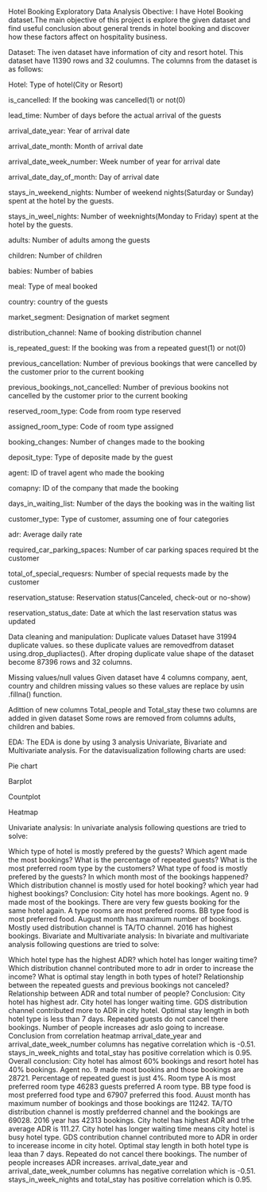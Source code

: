 Hotel Booking Exploratory Data Analysis
Obective:
I have Hotel Booking dataset.The main objective of this project is explore the given dataset and find useful conclusion about general trends in hotel booking and discover how these factors affect on hospitality business.

Dataset:
The iven dataset have information of city and resort hotel. This dataset have 11390 rows and 32 coulumns. The columns from the dataset is as follows:

Hotel: Type of hotel(City or Resort)

is_cancelled: If the booking was cancelled(1) or not(0)

lead_time: Number of days before the actual arrival of the guests

arrival_date_year: Year of arrival date

arrival_date_month: Month of arrival date

arrival_date_week_number: Week number of year for arrival date

arrival_date_day_of_month: Day of arrival date

stays_in_weekend_nights: Number of weekend nights(Saturday or Sunday) spent at the hotel by the guests.

stays_in_weel_nights: Number of weeknights(Monday to Friday) spent at the hotel by the guests.

adults: Number of adults among the guests

children: Number of children

babies: Number of babies

meal: Type of meal booked

country: country of the guests

market_segment: Designation of market segment

distribution_channel: Name of booking distribution channel

is_repeated_guest: If the booking was from a repeated guest(1) or not(0)

previous_cancellation: Number of previous bookings that were cancelled by the customer prior to the current booking

previous_bookings_not_cancelled: Number of previous bookins not cancelled by the customer prior to the current booking

reserved_room_type: Code from room type reserved

assigned_room_type: Code of room type assigned

booking_changes: Number of changes made to the booking

deposit_type: Type of deposite made by the guest

agent: ID of travel agent who made the booking

comapny: ID of the company that made the booking

days_in_waiting_list: Number of the days the booking was in the waiting list

customer_type: Type of customer, assuming one of four categories

adr: Average daily rate

required_car_parking_spaces: Number of car parking spaces required bt the customer

total_of_special_requesrs: Number of special requests made by the customer

reservation_statuse: Reservation status(Canceled, check-out or no-show)

reservation_status_date: Date at which the last reservation status was updated

Data cleaning and manipulation:
Duplicate values
Dataset have 31994 duplicate values. so these duplicate values are removedfrom dataset using.drop_dupliactes(). After droping duplicate value shape of the dataset become 87396 rows and 32 columns.

Missing values/null values
Given dataset have 4 columns company, aent, country and children missing values so these values are replace by usin .fillna() function.

Adittion of new columns
Total_people and Total_stay these two columns are added in given dataset Some rows are removed from columns adults, children and babies.

EDA:
The EDA is done by using 3 analysis Univariate, Bivariate and Multivariate analysis. For the datavisualization following charts are used:

Pie chart

Barplot

Countplot

Heatmap

Univariate analysis:
In univariate analysis following questions are tried to solve:

Which type of hotel is mostly prefered by the guests?
Which agent made the most bookings?
What is the percentage of repeated guests?
What is the most preferred room type by the customers?
What type of food is mostly prefered by the guests?
In which month most of the bookings happened?
Which distribution channel is mostly used for hotel booking?
which year had highest bookings?
Conclusion:
City hotel has more bookings.
Agent no. 9 made most of the bookings.
There are very few guests booking for the same hotel again.
A type rooms are most prefered rooms.
BB type food is most preferred food.
August month has maximum number of bookings.
Mostly used distribution channel is TA/TO channel.
2016 has highest bookings.
Bivariate and Multivariate analysis:
In bivariate and multivariate analysis following questions are tried to solve:

Which hotel type has the highest ADR?
which hotel has longer waiting time?
Which distribution channel contributed more to adr in order to increase the income?
What is optimal stay length in both types of hotel?
Relationship between the repeated guests and previous bookings not canceled?
Relationship between ADR and total number of people?
Conclusion:
City hotel has highest adr.
City hotel has longer waiting time.
GDS distribution channel contributed more to ADR in city hotel.
Optimal stay length in both hotel type is less than 7 days.
Repeated guests do not cancel there bookings.
Number of people increases adr aslo going to increase.
Conclusion from correlation heatmap
arrival_date_year and arrival_date_week_number columns has negative correlation which is -0.51.
stays_in_week_nights and total_stay has positive correlation which is 0.95.
Overall conclusion:
City hotel has almost 60% bookings and resort hotel has 40% bookings.
Agent no. 9 made most bookins and those bookings are 28721.
Percentage of repeated guest is just 4%.
Room type A is most preferred room type 46283 guests preferred A room type.
BB type food is most preferred food type and 67907 preferred this food.
Auust month has maximum number of bookings and those bookings are 11242.
TA/TO distribution channel is mostly prefderred channel and the bookings are 69028.
2016 year has 42313 bookings.
City hotel has highest ADR and trhe average ADR is 111.27.
City hotel has longer waiting time means city hotel is busy hotel type.
GDS contribution channel contributed more to ADR in order to incerease income in city hotel.
Optimal stay length in both hotel type is leaa than 7 days.
Repeated do not cancel there bookings.
The number of people increases ADR increases.
arrival_date_year and arrival_date_week_number columns has negative correlation which is -0.51.
stays_in_week_nights and total_stay has positive correlation which is 0.95.
